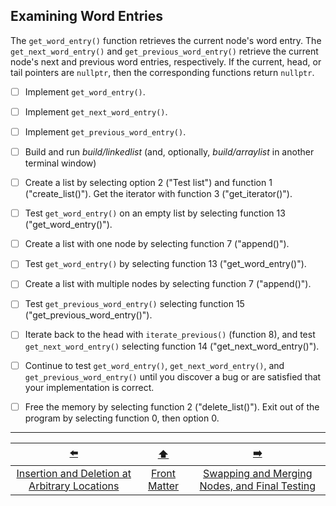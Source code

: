 ## Examining Word Entries

The `get_word_entry()` function retrieves the current node's word entry.
The `get_next_word_entry()` and `get_previous_word_entry()` retrieve the current node's next and previous word entries, respectively.
If the current, head, or tail pointers are `nullptr`, then the corresponding functions return `nullptr`.

- [ ] Implement `get_word_entry()`.
- [ ] Implement `get_next_word_entry()`.
- [ ] Implement `get_previous_word_entry()`.


- [ ] Build and run *build/linkedlist* (and, optionally, *build/arraylist* in another terminal window)
- [ ] Create a list by selecting option 2 ("Test list") and function 1 ("create_list()"). Get the iterator with function 3 ("get_iterator()").
- [ ] Test `get_word_entry()` on an empty list by selecting function 13 ("get_word_entry()").
- [ ] Create a list with one node by selecting function 7 ("append()").
- [ ] Test `get_word_entry()` by selecting function 13 ("get_word_entry()").
- [ ] Create a list with multiple nodes by selecting function 7 ("append()").
- [ ] Test `get_previous_word_entry()` selecting function 15 ("get_previous_word_entry()").
- [ ] Iterate back to the head with `iterate_previous()` (function 8), and test `get_next_word_entry()` selecting function 14 ("get_next_word_entry()").
- [ ] Continue to test `get_word_entry()`, `get_next_word_entry()`, and `get_previous_word_entry()` until you discover a bug or are satisfied that your implementation is correct.
- [ ] Free the memory by selecting function 2 ("delete_list()").
  Exit out of the program by selecting function 0, then option 0.

---

|                      [⬅️](10-insert-delete-node.md)                       |      [⬆️](../README.md)      |                      [➡️](12-swap-merge-nodes.md)                       |
|:-------------------------------------------------------------------------:|:----------------------------:|:-----------------------------------------------------------------------:|
| [Insertion and Deletion at Arbitrary Locations](10-insert-delete-node.md) | [Front Matter](../README.md) | [Swapping and Merging Nodes, and Final Testing](12-swap-merge-nodes.md) |
